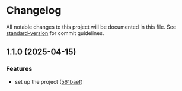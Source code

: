 # Changelog

All notable changes to this project will be documented in this file. See [standard-version](https://github.com/conventional-changelog/standard-version) for commit guidelines.

## 1.1.0 (2025-04-15)


### Features

* set up the project ([561baef](https://github.com/kimpeter2018/kotlin-racingcar-precourse/commit/561baefd83c1e288e06d7f00f644ba99bd04fd7e))
